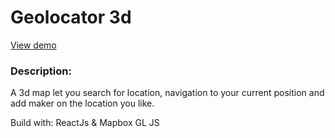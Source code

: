 # Geolocator 3d

[View demo](https://geolocator-3d.netlify.app/)

### Description:
A 3d map let you search for location, navigation to your current position and add maker on the location you like.



Build with: ReactJs & Mapbox GL JS

